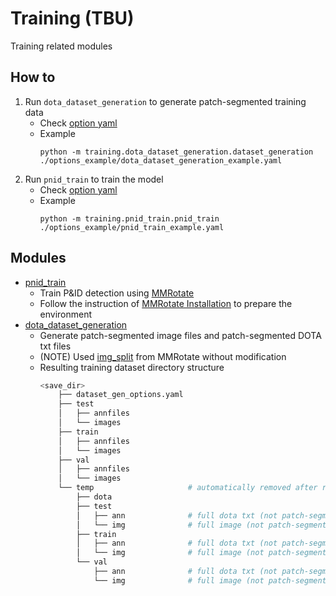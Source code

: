 # Training (TBU)
Training related modules

## How to 

1. Run `dota_dataset_generation` to generate patch-segmented training data
   * Check [option yaml](../../options_example/dota_dataset_generation_example.yaml)
   * Example
        ```shell
        python -m training.dota_dataset_generation.dataset_generation ./options_example/dota_dataset_generation_example.yaml
        ```
2. Run `pnid_train` to train the model
   * Check [option yaml](../../options_example/pnid_train_example.yaml)
   * Example
        ```shell
        python -m training.pnid_train.pnid_train ./options_example/pnid_train_example.yaml
        ```

## Modules

* [pnid_train](pnid_train)
  * Train P&ID detection using [MMRotate](../../mmrotate)
  * Follow the instruction of [MMRotate Installation](https://github.com/open-mmlab/mmrotate?tab=readme-ov-file#installation) to prepare the environment
* [dota_dataset_generation](dataset_generation/dota_dataset_generation)
  * Generate patch-segmented image files and patch-segmented DOTA txt files
  * (NOTE) Used [img_split](dataset_generation/dota_dataset_generation/external/img_split.py) from MMRotate without modification
  * Resulting training dataset directory structure
    ```bash 
    <save_dir>
        ├── dataset_gen_options.yaml
        ├── test
        │   ├── annfiles
        │   └── images
        ├── train
        │   ├── annfiles
        │   └── images
        ├── val
        │   ├── annfiles
        │   └── images
        └── temp                     # automatically removed after running if remove-tmp-files is true
            ├── dota
            ├── test
            │   ├── ann              # full dota txt (not patch-segmented)
            │   └── img              # full image (not patch-segmented)
            ├── train
            │   ├── ann              # full dota txt (not patch-segmented)
            │   └── img              # full image (not patch-segmented)
            └── val
                ├── ann              # full dota txt (not patch-segmented)
                └── img              # full image (not patch-segmented)
    ```